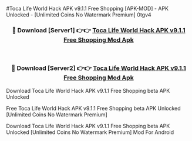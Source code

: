 #Toca Life World Hack APK v9.1.1 Free Shopping [APK-MOD] - APK Unlocked - [Unlimited Coins No Watermark Premium] 0tgv4



<div align="center">

<h3>🔴 Download [Server1] 👉👉 <a href="https://momento.my/?title=Toca_Life_World_Hack_APK_v9.1.1_Free_Shopping">Toca Life World Hack APK v9.1.1 Free Shopping Mod Apk</a></h3><br>

<h3>🔴 Download [Server2] 👉👉 <a href="https://momento.my/?title=Toca_Life_World_Hack_APK_v9.1.1_Free_Shopping">Toca Life World Hack APK v9.1.1 Free Shopping Mod Apk</a></h3>
</div>



Download Toca Life World Hack APK v9.1.1 Free Shopping beta APK Unlocked

Free Toca Life World Hack APK v9.1.1 Free Shopping beta APK Unlocked [Unlimited Coins No Watermark Premium]

Download Toca Life World Hack APK v9.1.1 Free Shopping beta APK Unlocked [Unlimited Coins No Watermark Premium] Mod For Android
